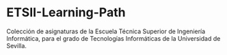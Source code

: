# ETSII-Learning-Path
Colección de asignaturas de la Escuela Técnica Superior de Ingeniería Informática, para el grado de Tecnologías Informáticas de la Universidad de Sevilla.
